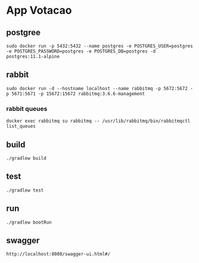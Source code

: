 # App Votacao

## postgree
```
sudo docker run -p 5432:5432 --name postgres -e POSTGRES_USER=postgres -e POSTGRES_PASSWORD=postgres -e POSTGRES_DB=postgres -d postgres:11.1-alpine
```


## rabbit
```
sudo docker run -d --hostname localhost --name rabbitmq -p 5672:5672 -p 5671:5671 -p 15672:15672 rabbitmq:3.6.6-management
```
### rabbit queues
```
docker exec rabbitmq su rabbitmq -- /usr/lib/rabbitmq/bin/rabbitmqctl list_queues
```


## build
```
./gradlew build
```

## test
```
./gradlew test
```


## run
```
./gradlew bootRun
```

## swagger
```
http://localhost:8080/swagger-ui.html#/
```

